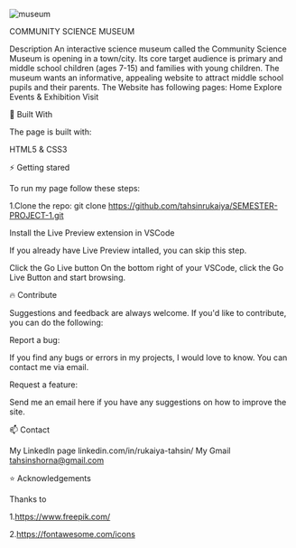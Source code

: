 

![museum](https://github.com/tahsinrukaiya/SEMESTER-PROJECT-1/assets/126619366/076870cf-6fb7-4a18-b35e-17630af8c2be)



COMMUNITY SCIENCE MUSEUM

Description
An interactive science museum called the Community Science Museum is opening in a town/city. Its core target audience is primary and middle school children (ages 7-15) and families with young children. The museum wants an informative, appealing website to attract middle school pupils and their parents.
The Website has following pages:
Home
Explore
Events & Exhibition
Visit


🔨 Built With

The page is built with:

HTML5 &
CSS3

⚡ Getting stared

To run my page follow these steps:

1.Clone the repo:
git clone https://github.com/tahsinrukaiya/SEMESTER-PROJECT-1.git

Install the Live Preview extension in VSCode

If you already have Live Preview intalled, you can skip this step.

Click the Go Live button
On the bottom right of your VSCode, click the Go Live Button and start browsing.

🔥 Contribute

Suggestions and feedback are always welcome. If you'd like to contribute, you can do the following:

Report a bug:

If you find any bugs or errors in my projects, I would love to know. You can contact me via email.

Request a feature:

Send me an email here if you have any suggestions on how to improve the site. 


📫 Contact

My LinkedIn page
linkedin.com/in/rukaiya-tahsin/
My Gmail
tahsinshorna@gmail.com

⭐ Acknowledgements

Thanks to 

1.https://www.freepik.com/

2.https://fontawesome.com/icons




